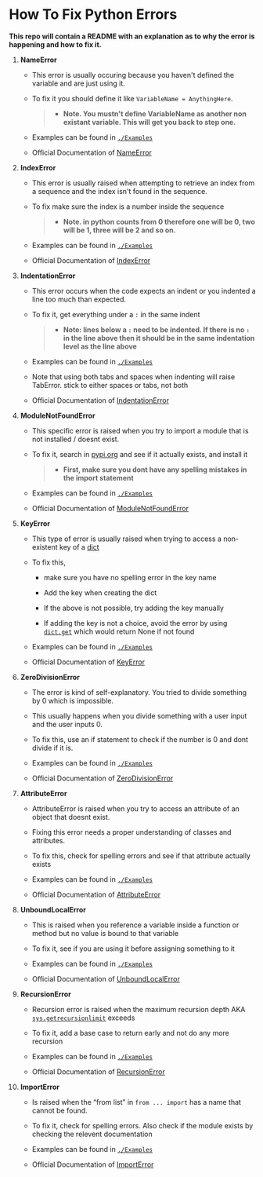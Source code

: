 # **How To Fix Python Errors**

**This repo will contain a README with an explanation as to why the error is happening and how to fix it.**

1. **NameError**

    - This error is usually occuring because you haven't defined the variable and are just using it.

    - To fix it you should define it like `VariableName = AnythingHere`.

        > - **Note. You mustn't define VariableName as another non existant variable. This will get you back to step one.**

    - Examples can be found in [`./Examples`](https://github.com/TheUntraceable/HowToFixPythonErrors/blob/main/Examples/NameErrorSolve.py)

    - Official Documentation of [NameError](https://docs.python.org/3/library/exceptions.html#NameError)

2. **IndexError**
    - This error is usually raised when attempting to retrieve an index from a sequence and the index isn't found in the sequence.

    - To fix make sure the index is a number inside the sequence

        > - **Note. in python counts from 0 therefore one will be 0, two will be 1, three will be 2 and so on.**

    - Examples can be found in [`./Examples`](https://github.com/TheUntraceable/HowToFixPythonErrors/blob/main/Examples/IndexErrorSolve.py)

    - Official Documentation of [IndexError](https://docs.python.org/3/library/exceptions.html#IndexError)

3. **IndentationError**
    - This error occurs when the code expects an indent or you indented a line too much than expected.

    - To fix it, get everything under a `:` in the same indent

        > - **Note: lines below a `:` need to be indented. If there is no `:` in the line above then it should be in the same indentation level as the line above**

    - Examples can be found in [`./Examples`](https://github.com/TheUntraceable/HowToFixPythonErrors/blob/main/Examples/IndentationErrorSolve.py)

    - Note that using both tabs and spaces when indenting will raise TabError. stick to either spaces or tabs, not both

    - Official Documentation of [IndentationError](https://docs.python.org/3/library/exceptions.html#IndentationError)

4. **ModuleNotFoundError**
    - This specific error is raised when you try to import a module that is not installed / doesnt exist.

    - To fix it, search in [pypi.org](https://pypi.org) and see if it actually exists, and install it

       > - **First, make sure you dont have any spelling mistakes in the import statement**

    - Examples can be found in [`./Examples`](https://github.com/TheUntraceable/HowToFixPythonErrors/blob/main/Examples/ModuleNotFoundErrorSolve.py)

    - Official Documentation of [ModuleNotFoundError](https://docs.python.org/3/library/exceptions.html#ModuleNotFoundError)

5. **KeyError**
    - This type of error is usually raised when trying to access a non-existent key of a [dict](https://docs.python.org/3/library/stdtypes.html#dict)

    - To fix this,

        - make sure you have no spelling error in the key name

        - Add the key when creating the dict

        - If the above is not possible, try adding the key manually

        - If adding the key is not a choice, avoid the error by using  [`dict.get`](https://docs.python.org/3/library/stdtypes.html#dict.get) which would return None if not found

    - Examples can be found in [`./Examples`](https://github.com/TheUntraceable/HowToFixPythonErrors/blob/main/Examples/KeyErrorSolve.py)

    - Official Documentation of [KeyError](https://docs.python.org/3/library/exceptions.html#KeyError)

6. **ZeroDivisionError**
    - The error is kind of self-explanatory. You tried to divide something by 0 which is impossible.

    - This usually happens when you divide something with a user input and the user inputs 0.

    - To fix this, use an if statement to check if the number is 0 and dont divide if it is.

    - Examples can be found in [`./Examples`](https://github.com/TheUntraceable/HowToFixPythonErrors/blob/main/Examples/ZeroDivisionErrorSolve.py)

    - Official Documentation of [ZeroDivisionError](https://docs.python.org/3/library/exceptions.html#ZeroDivisionError)

7. **AttributeError**
    - AttributeError is raised when you try to access an attribute of an object that doesnt exist.

    - Fixing this error needs a proper understanding of classes and attributes.

    - To fix this, check for spelling errors and see if that attribute actually exists

    - Examples can be found in [`./Examples`](https://github.com/TheUntraceable/HowToFixPythonErrors/blob/main/Examples/AttributeErrorSolve.py)

    - Official Documentation of [AttributeError](https://docs.python.org/3/library/exceptions.html#AttributeError)

8. **UnboundLocalError**
    - This is raised when you reference a variable inside a function or method but no value is bound to that variable

    - To fix it, see if you are using it before assigning something to it

    - Examples can be found in [`./Examples`](https://github.com/TheUntraceable/HowToFixPythonErrors/blob/main/Examples/UnboundLocalErrorSolve.py)

    - Official Documentation of [UnboundLocalError](https://docs.python.org/3/library/exceptions.html#UnboundLocalError)

9. **RecursionError**
    - Recursion error is raised when the maximum recursion depth AKA [`sys.getrecursionlimit`](https://docs.python.org/3/library/sys.html#sys.getrecursionlimit) exceeds

    - To fix it, add a base case to return early and not do any more recursion

    - Examples can be found in [`./Examples`](https://github.com/TheUntraceable/HowToFixPythonErrors/blob/main/Examples/RecursionErrorSolve.py)

    - Official Documentation of [RecursionError](https://docs.python.org/3/library/exceptions.html#RecursionError)

10. **ImportError**
    - Is raised when the “from list” in `from ... import` has a name that cannot be found.

    - To fix it, check for spelling errors. Also check if the module exists by checking the relevent documentation

    - Examples can be found in [`./Examples`](https://github.com/TheUntraceable/HowToFixPythonErrors/blob/main/Examples/ImportErrorSolve.py)

    - Official Documentation of [ImportError](https://docs.python.org/3/library/exceptions.html#ImportError)
